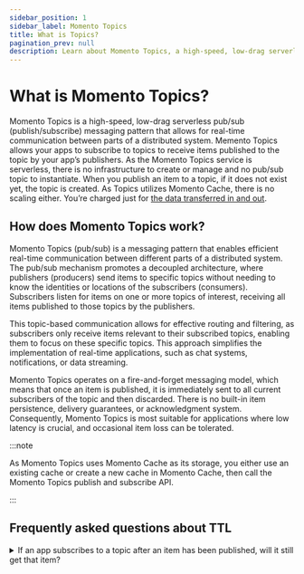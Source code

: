 ```yaml
---
sidebar_position: 1
sidebar_label: Momento Topics
title: What is Topics?
pagination_prev: null
description: Learn about Momento Topics, a high-speed, low-drag serverless pub/sub (publish/subscribe) messaging pattern for real-time app communication.
---
```


# What is Momento Topics?

Momento Topics is a high-speed, low-drag serverless pub/sub (publish/subscribe) messaging pattern that allows for real-time communication between parts of a distributed system. Memento Topics allows your apps to subscribe to topics to receive items published to the topic by your app’s publishers. As the Momento Topics service is serverless, there is no infrastructure to create or manage and no pub/sub topic to instantiate. When you publish an item to a topic, if it does not exist yet, the topic is created. As Topics utilizes Momento Cache, there is no scaling either. You’re charged just for [the data transferred in and out](./../manage/pricing.md).

## How does Momento Topics work?

Momento Topics (pub/sub) is a messaging pattern that enables efficient real-time communication between different parts of a distributed system. The pub/sub mechanism promotes a decoupled architecture, where publishers (producers) send items to specific topics without needing to know the identities or locations of the subscribers (consumers). Subscribers listen for items on one or more topics of interest, receiving all items published to those topics by the publishers.

This topic-based communication allows for effective routing and filtering, as subscribers only receive items relevant to their subscribed topics, enabling them to focus on these specific topics. This approach simplifies the implementation of real-time applications, such as chat systems, notifications, or data streaming.

Momento Topics operates on a fire-and-forget messaging model, which means that once an item is published, it is immediately sent to all current subscribers of the topic and then discarded. There is no built-in item persistence, delivery guarantees, or acknowledgment system. Consequently, Momento Topics is most suitable for applications where low latency is crucial, and occasional item loss can be tolerated.

:::note

As Momento Topics uses Momento Cache as its storage, you either use an existing cache or create a new cache in Momento Cache, then call the Momento Topics publish and subscribe API.

:::


## Frequently asked questions about TTL

<details>
  <summary>If an app subscribes to a topic after an item has been published, will it still get that item?</summary>
No. If a new subscriber connects after an item is published, that subscriber is unaware of any previous items in the topic..
</details>